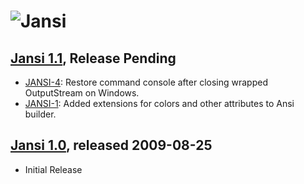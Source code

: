![Jansi][logo]
===========

[Jansi 1.1][1_1], Release Pending
----------------------------------

* [JANSI-4](http://fusesource.com/issues/browse/JANSI-4): Restore command console after closing wrapped OutputStream on Windows.
* [JANSI-1](http://fusesource.com/issues/browse/JANSI-1): Added extensions for colors and other attributes to Ansi builder. 

[Jansi 1.0][1_0], released 2009-08-25
----------------------------------

* Initial Release

[1_1]: http://jansi.fusesource.org/repo/release/org/fusesource/jansi/jansi/1.1
[1_0]: http://jansi.fusesource.org/repo/release/org/fusesource/jansi/jansi/1.0
[logo]: http://jansi.fusesource.org/images/project-logo.png "Jansi"
